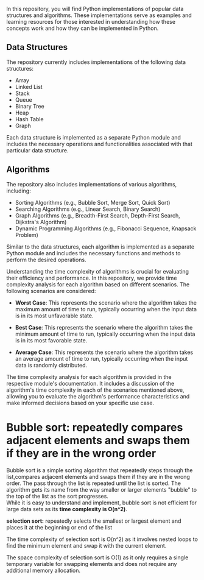 In this repository, you will find Python implementations of popular data structures and algorithms. These implementations serve as examples and learning resources for those interested in understanding how these concepts work and how they can be implemented in Python.

## Data Structures

The repository currently includes implementations of the following data structures:

- Array
- Linked List
- Stack
- Queue
- Binary Tree
- Heap
- Hash Table
- Graph

Each data structure is implemented as a separate Python module and includes the necessary operations and functionalities associated with that particular data structure.

## Algorithms

The repository also includes implementations of various algorithms, including:

- Sorting Algorithms (e.g., Bubble Sort, Merge Sort, Quick Sort)
- Searching Algorithms (e.g., Linear Search, Binary Search)
- Graph Algorithms (e.g., Breadth-First Search, Depth-First Search, Dijkstra's Algorithm)
- Dynamic Programming Algorithms (e.g., Fibonacci Sequence, Knapsack Problem)

Similar to the data structures, each algorithm is implemented as a separate Python module and includes the necessary functions and methods to perform the desired operations.

Understanding the time complexity of algorithms is crucial for evaluating their efficiency and performance. In this repository, we provide time complexity analysis for each algorithm based on different scenarios. The following scenarios are considered:

- **Worst Case**: This represents the scenario where the algorithm takes the maximum amount of time to run, typically occurring when the input data is in its most unfavorable state.

- **Best Case**: This represents the scenario where the algorithm takes the minimum amount of time to run, typically occurring when the input data is in its most favorable state.

- **Average Case**: This represents the scenario where the algorithm takes an average amount of time to run, typically occurring when the input data is randomly distributed.

The time complexity analysis for each algorithm is provided in the respective module's documentation. It includes a discussion of the algorithm's time complexity in each of the scenarios mentioned above, allowing you to evaluate the algorithm's performance characteristics and make informed decisions based on your specific use case.

# **Bubble sort:** repeatedly compares adjacent elements and swaps them if they are in the wrong order
Bubble sort is a simple sorting algorithm that repeatedly steps through the list,compares adjacent elements and swaps them if they are in the wrong order. The pass through the list is repeated until the list is sorted. The algorithm gets its name from the way smaller or larger elements "bubble" to the top of the list as the sort progresses. 
<br>While it is easy to understand and implement, bubble sort is not efficient for large data sets as its **time complexity is O(n^2)**.

**selection sort:** repeatedly selects the smallest or largest element and places it at the beginning or end of the list

The time complexity of selection sort is O(n^2) as it involves nested loops to find the minimum element and swap it with the current element.

The space complexity of selection sort is O(1) as it only requires a single temporary variable for swapping elements and does not require any additional memory allocation.
